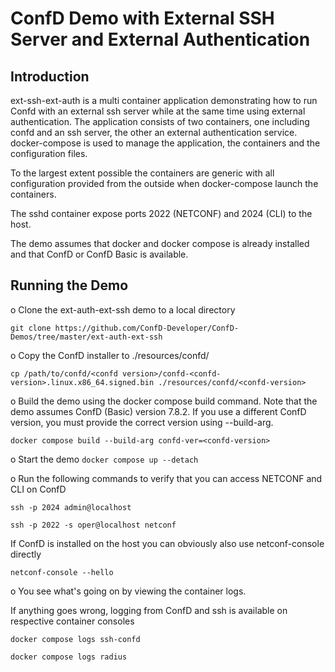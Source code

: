 # ConfD Demo with External SSH Server and External Authentication

## Introduction

ext-ssh-ext-auth is a multi container application demonstrating how to
run Confd with an external ssh server while at the same time using
external authentication. The application consists of two containers,
one including confd and an ssh server, the other an external
authentication service. docker-compose is used to manage the
application, the containers and the configuration files.

To the largest extent possible the containers are generic with all
configuration provided from the outside when docker-compose launch the
containers.

The sshd container expose ports 2022 (NETCONF) and 2024 (CLI) to the host.

The demo assumes that docker and docker compose is already installed
and that ConfD or ConfD Basic is available.

## Running the Demo

 o Clone the ext-auth-ext-ssh demo to a local directory

   `git clone https://github.com/ConfD-Developer/ConfD-Demos/tree/master/ext-auth-ext-ssh`

 o Copy the ConfD installer to ./resources/confd/<confd-version>

   `cp /path/to/confd/<confd version>/confd-<confd-version>.linux.x86_64.signed.bin ./resources/confd/<confd-version>`

 o Build the demo using the docker compose build command.  Note that
   the demo assumes ConfD (Basic) version 7.8.2.  If you use a different
   ConfD version, you must provide the correct version using --build-arg.

   `docker compose build --build-arg confd-ver=<confd-version>`

 o Start the demo
 `docker compose up --detach`

 o Run the following commands to verify that you can access NETCONF and CLI on ConfD

   `ssh -p 2024 admin@localhost`

   `ssh -p 2022 -s oper@localhost netconf`

   If ConfD is installed on the host you can obviously also use netconf-console directly

   `netconf-console --hello`

 o You see what's going on by viewing the container logs.

   If anything goes wrong, logging from ConfD and ssh is available on
   respective container consoles

   `docker compose logs ssh-confd`

   `docker compose logs radius`

